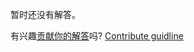 
暂时还没有解答。

有兴趣[贡献你的解答](https://github.com/BFEdev/BFE.dev-solutions/blob/main/problem/implement-clearAllTimeout_zh.md)吗? [Contribute guidline](https://github.com/BFEdev/BFE.dev-solutions#how-to-contribute)
